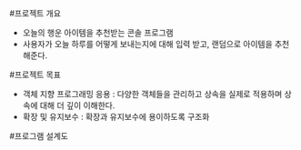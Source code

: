 #프로젝트 개요
- 오늘의 행운 아이템을 추천받는 콘솔 프로그램
- 사용자가 오늘 하루를 어떻게 보내는지에 대해 입력 받고, 랜덤으로 아이템을 추천해준다.

#프로젝트 목표
- 객체 지향 프로그래밍 응용 : 다양한 객체들을 관리하고 상속을 실제로 적용하며 상속에 대해 더 깊이 이해한다.
- 확장 및 유지보수 : 확장과 유지보수에 용이하도록 구조화

#프로그램 설계도 

